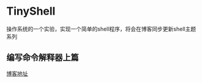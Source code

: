 # TinyShell
操作系统的一个实验，实现一个简单的shell程序，将会在博客同步更新shell主题系列
## 编写命令解释器上篇
[博客地址](http://yisaer.github.io/2017/03/04/shell1/)
